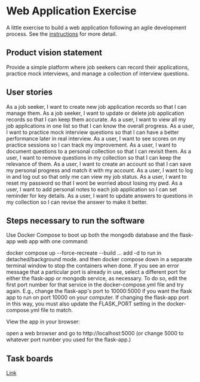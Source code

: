 # Web Application Exercise

A little exercise to build a web application following an agile development process. See the [instructions](instructions.md) for more detail.

## Product vision statement
Provide a simple platform where job seekers can record their applications, practice mock interviews, and manage a collection of interview questions.

## User stories

As a job seeker, I want to create new job application records so that I can manage them.
As a job seeker, I want to update or delete job application records so that I can keep them accurate.
As a user, I want to view all my job applications in one list so that I can know the overall progress.
As a user, I want to practice mock interview questions so that I can have a better performance later in real interview.
As a user, I want to see scores on my practice sessions so I can track my improvement.
As a user, I want to document questions to a personal collection so that I can revisit them.
As a user, I want to remove questions in my collection so that I can keep the relevance of them.
As a user, I want to create an account so that I can save my personal progress and match it with my account.
As a user, I want to log in and log out so that only me can view my job status.
As a user, I want to reset my password so that I wont be worried about losing my pwd.
As a user, I want to add personal notes to each job application so I can set reminder for key details.
As a user, I want to update answers to questions in my collection so I can revise the answer to make it better. 


## Steps necessary to run the software

Use Docker Compose to boot up both the mongodb database and the flask-app web app with one command:

docker compose up --force-recreate --build ... add -d to run in detached/background mode.
and then docker compose down in a separate terminal window to stop the containers when done.
If you see an error message that a particular port is already in use, select a different port for either the flask-app or mongodb service, as necessary. To do so, edit the first port number for that service in the docker-compose.yml file and try again. E.g., change the flask-app's port to 10000:5000 if you want the flask app to run on port 10000 on your computer. If changing the flask-app port in this way, you must also update the FLASK_PORT setting in the docker-compose.yml file to match.

View the app in your browser:

open a web browser and go to http://localhost:5000 (or change 5000 to whatever port number you used for the flask-app.)

## Task boards

[Link](https://github.com/orgs/software-students-spring2025/projects/82)
